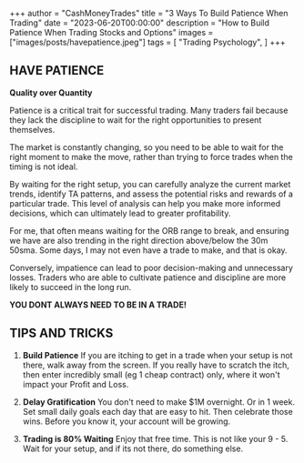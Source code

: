 +++
author = "CashMoneyTrades"
title = "3 Ways To Build Patience When Trading"
date = "2023-06-20T00:00:00"
description = "How to Build Patience When Trading Stocks and Options"
images = ["images/posts/havepatience.jpeg"]
tags = [
    "Trading Psychology",
]
+++

## HAVE PATIENCE

**Quality over Quantity**

Patience is a critical trait for successful trading. Many traders fail because they lack the discipline to wait for the right opportunities to present themselves.

The market is constantly changing, so you need to be able to wait for the right moment to make the move, rather than trying to force trades when the timing is not ideal.

By waiting for the right setup, you can carefully analyze the current market trends, identify TA patterns, and assess the potential risks and rewards of a particular trade. This level of analysis can help you make more informed decisions, which can ultimately lead to greater profitability.

For me, that often means waiting for the ORB range to break, and ensuring we have are also trending in the right direction above/below the 30m 50sma. Some days, I may not even have a trade to make, and that is okay.

Conversely, impatience can lead to poor decision-making and unnecessary losses. Traders who are able to cultivate patience and discipline are more likely to succeed in the long run.

**YOU DONT ALWAYS NEED TO BE IN A TRADE!**


## TIPS AND TRICKS

1. **Build Patience** If you are itching to get in a trade when your setup is not there, walk away from the screen. If you really have to scratch the itch, then enter incredibly small (eg 1 cheap contract) only, where it won't impact your Profit and Loss.


2. **Delay Gratification** You don't need to make $1M overnight. Or in 1 week. Set small daily goals each day that are easy to hit. Then celebrate those wins. Before you know it, your account will be growing.



3. **Trading is 80% Waiting**  Enjoy that free time. This is not like your 9 - 5. Wait for your setup, and if its not there, do something else.